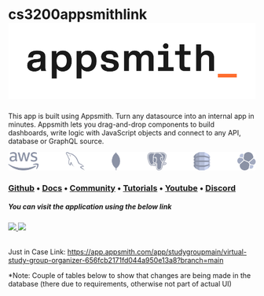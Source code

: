 # cs3200appsmithlink![](https://raw.githubusercontent.com/appsmithorg/appsmith/release/static/appsmith_logo_primary.png)

This app is built using Appsmith. Turn any datasource into an internal app in minutes. Appsmith lets you drag-and-drop components to build dashboards, write logic with JavaScript objects and connect to any API, database or GraphQL source.

![](https://raw.githubusercontent.com/appsmithorg/appsmith/release/static/images/integrations.png)

### [Github](https://github.com/appsmithorg/appsmith) • [Docs](https://docs.appsmith.com/?utm_source=github&utm_medium=social&utm_content=appsmith_docs&utm_campaign=null&utm_term=appsmith_docs) • [Community](https://community.appsmith.com/) • [Tutorials](https://github.com/appsmithorg/appsmith/tree/update/readme#tutorials) • [Youtube](https://www.youtube.com/appsmith) • [Discord](https://discord.gg/rBTTVJp)

##### You can visit the application using the below link

###### [![](https://assets.appsmith.com/git-sync/Buttons.svg) ]([https://app.appsmith.com/applications/656ba4dd427200263975dd2f/pages/656ba4dd427200263975dd32](https://app.appsmith.com/app/studygroupmain/virtual-study-group-organizer-656fcb2171fd044a950e13a8?branch=main)) [![](https://assets.appsmith.com/git-sync/Buttons2.svg)](https://app.appsmith.com/applications/656ba4dd427200263975dd2f/pages/656ba4dd427200263975dd32/edit)

Just in Case Link:
https://app.appsmith.com/app/studygroupmain/virtual-study-group-organizer-656fcb2171fd044a950e13a8?branch=main

*Note: Couple of tables below to show that changes are being made in the database (there due to requirements, otherwise not part of actual UI)
